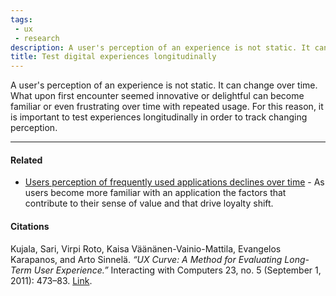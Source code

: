 ```yaml
---
tags:
 - ux
 - research
description: A user's perception of an experience is not static. It can change over time. What upon first encounter seemed innovative or delightful can become familiar or even frustrating over time with repeated usage. For this reason, it is important to test experiences longitudinally in order to track changing perception.
title: Test digital experiences longitudinally
---
```


A user's perception of an experience is not static. It can change over time. What upon first encounter seemed innovative or delightful can become familiar or even frustrating over time with repeated usage. For this reason, it is important to test experiences longitudinally in order to track changing perception.

---

#### Related

-   [Users perception of frequently used applications declines over time](./Users+perception+of+frequently+used+applications+declines+over+time) - As users become more familiar with an application the factors that contribute to their sense of value and that drive loyalty shift.

#### Citations

Kujala, Sari, Virpi Roto, Kaisa Väänänen-Vainio-Mattila, Evangelos Karapanos, and Arto Sinnelä. _“UX Curve: A Method for Evaluating Long-Term User Experience.”_ Interacting with Computers 23, no. 5 (September 1, 2011): 473–83. [Link](https://doi.org/10.1016/j.intcom.2011.06.005).
